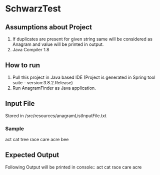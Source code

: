 # SchwarzTest
## Assumptions about Project
1. If duplicates are present for given string same will be considered as Anagram and value will be printed in output.
2. Java Compiler 1.8

## How to run
1. Pull this project in  Java based IDE (Project is generated in Spring tool suite - version:3.8.2.Release)
2. Run AnagramFinder as Java application.

## Input File
Stored in /src/resources/anagramListInputFile.txt
### Sample
act
cat
tree
race
care
acre
bee

## Expected Output
Following Output will be printed in console::
act cat
race care acre

